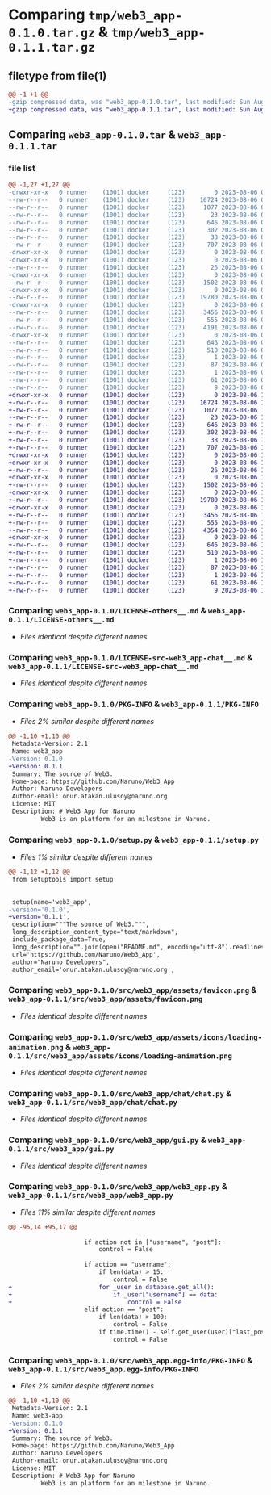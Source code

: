 # Comparing `tmp/web3_app-0.1.0.tar.gz` & `tmp/web3_app-0.1.1.tar.gz`

## filetype from file(1)

```diff
@@ -1 +1 @@
-gzip compressed data, was "web3_app-0.1.0.tar", last modified: Sun Aug  6 00:18:54 2023, max compression
+gzip compressed data, was "web3_app-0.1.1.tar", last modified: Sun Aug  6 10:08:52 2023, max compression
```

## Comparing `web3_app-0.1.0.tar` & `web3_app-0.1.1.tar`

### file list

```diff
@@ -1,27 +1,27 @@
-drwxr-xr-x   0 runner    (1001) docker     (123)        0 2023-08-06 00:18:54.839982 web3_app-0.1.0/
--rw-r--r--   0 runner    (1001) docker     (123)    16724 2023-08-06 00:18:39.000000 web3_app-0.1.0/LICENSE-others__.md
--rw-r--r--   0 runner    (1001) docker     (123)     1077 2023-08-06 00:18:39.000000 web3_app-0.1.0/LICENSE-src-web3_app-chat__.md
--rw-r--r--   0 runner    (1001) docker     (123)       23 2023-08-06 00:18:39.000000 web3_app-0.1.0/MANIFEST.in
--rw-r--r--   0 runner    (1001) docker     (123)      646 2023-08-06 00:18:54.839982 web3_app-0.1.0/PKG-INFO
--rw-r--r--   0 runner    (1001) docker     (123)      302 2023-08-06 00:18:39.000000 web3_app-0.1.0/README.md
--rw-r--r--   0 runner    (1001) docker     (123)       38 2023-08-06 00:18:54.839982 web3_app-0.1.0/setup.cfg
--rw-r--r--   0 runner    (1001) docker     (123)      707 2023-08-06 00:18:39.000000 web3_app-0.1.0/setup.py
-drwxr-xr-x   0 runner    (1001) docker     (123)        0 2023-08-06 00:18:54.835982 web3_app-0.1.0/src/
-drwxr-xr-x   0 runner    (1001) docker     (123)        0 2023-08-06 00:18:54.835982 web3_app-0.1.0/src/web3_app/
--rw-r--r--   0 runner    (1001) docker     (123)       26 2023-08-06 00:18:39.000000 web3_app-0.1.0/src/web3_app/__init__.py
-drwxr-xr-x   0 runner    (1001) docker     (123)        0 2023-08-06 00:18:54.835982 web3_app-0.1.0/src/web3_app/assets/
--rw-r--r--   0 runner    (1001) docker     (123)     1502 2023-08-06 00:18:39.000000 web3_app-0.1.0/src/web3_app/assets/favicon.png
-drwxr-xr-x   0 runner    (1001) docker     (123)        0 2023-08-06 00:18:54.835982 web3_app-0.1.0/src/web3_app/assets/icons/
--rw-r--r--   0 runner    (1001) docker     (123)    19780 2023-08-06 00:18:39.000000 web3_app-0.1.0/src/web3_app/assets/icons/loading-animation.png
-drwxr-xr-x   0 runner    (1001) docker     (123)        0 2023-08-06 00:18:54.835982 web3_app-0.1.0/src/web3_app/chat/
--rw-r--r--   0 runner    (1001) docker     (123)     3456 2023-08-06 00:18:39.000000 web3_app-0.1.0/src/web3_app/chat/chat.py
--rw-r--r--   0 runner    (1001) docker     (123)      555 2023-08-06 00:18:39.000000 web3_app-0.1.0/src/web3_app/gui.py
--rw-r--r--   0 runner    (1001) docker     (123)     4191 2023-08-06 00:18:39.000000 web3_app-0.1.0/src/web3_app/web3_app.py
-drwxr-xr-x   0 runner    (1001) docker     (123)        0 2023-08-06 00:18:54.835982 web3_app-0.1.0/src/web3_app.egg-info/
--rw-r--r--   0 runner    (1001) docker     (123)      646 2023-08-06 00:18:54.000000 web3_app-0.1.0/src/web3_app.egg-info/PKG-INFO
--rw-r--r--   0 runner    (1001) docker     (123)      510 2023-08-06 00:18:54.000000 web3_app-0.1.0/src/web3_app.egg-info/SOURCES.txt
--rw-r--r--   0 runner    (1001) docker     (123)        1 2023-08-06 00:18:54.000000 web3_app-0.1.0/src/web3_app.egg-info/dependency_links.txt
--rw-r--r--   0 runner    (1001) docker     (123)       87 2023-08-06 00:18:54.000000 web3_app-0.1.0/src/web3_app.egg-info/entry_points.txt
--rw-r--r--   0 runner    (1001) docker     (123)        1 2023-08-06 00:18:54.000000 web3_app-0.1.0/src/web3_app.egg-info/not-zip-safe
--rw-r--r--   0 runner    (1001) docker     (123)       61 2023-08-06 00:18:54.000000 web3_app-0.1.0/src/web3_app.egg-info/requires.txt
--rw-r--r--   0 runner    (1001) docker     (123)        9 2023-08-06 00:18:54.000000 web3_app-0.1.0/src/web3_app.egg-info/top_level.txt
+drwxr-xr-x   0 runner    (1001) docker     (123)        0 2023-08-06 10:08:52.029008 web3_app-0.1.1/
+-rw-r--r--   0 runner    (1001) docker     (123)    16724 2023-08-06 10:08:37.000000 web3_app-0.1.1/LICENSE-others__.md
+-rw-r--r--   0 runner    (1001) docker     (123)     1077 2023-08-06 10:08:37.000000 web3_app-0.1.1/LICENSE-src-web3_app-chat__.md
+-rw-r--r--   0 runner    (1001) docker     (123)       23 2023-08-06 10:08:37.000000 web3_app-0.1.1/MANIFEST.in
+-rw-r--r--   0 runner    (1001) docker     (123)      646 2023-08-06 10:08:52.029008 web3_app-0.1.1/PKG-INFO
+-rw-r--r--   0 runner    (1001) docker     (123)      302 2023-08-06 10:08:37.000000 web3_app-0.1.1/README.md
+-rw-r--r--   0 runner    (1001) docker     (123)       38 2023-08-06 10:08:52.029008 web3_app-0.1.1/setup.cfg
+-rw-r--r--   0 runner    (1001) docker     (123)      707 2023-08-06 10:08:37.000000 web3_app-0.1.1/setup.py
+drwxr-xr-x   0 runner    (1001) docker     (123)        0 2023-08-06 10:08:52.021008 web3_app-0.1.1/src/
+drwxr-xr-x   0 runner    (1001) docker     (123)        0 2023-08-06 10:08:52.025008 web3_app-0.1.1/src/web3_app/
+-rw-r--r--   0 runner    (1001) docker     (123)       26 2023-08-06 10:08:37.000000 web3_app-0.1.1/src/web3_app/__init__.py
+drwxr-xr-x   0 runner    (1001) docker     (123)        0 2023-08-06 10:08:52.025008 web3_app-0.1.1/src/web3_app/assets/
+-rw-r--r--   0 runner    (1001) docker     (123)     1502 2023-08-06 10:08:37.000000 web3_app-0.1.1/src/web3_app/assets/favicon.png
+drwxr-xr-x   0 runner    (1001) docker     (123)        0 2023-08-06 10:08:52.029008 web3_app-0.1.1/src/web3_app/assets/icons/
+-rw-r--r--   0 runner    (1001) docker     (123)    19780 2023-08-06 10:08:37.000000 web3_app-0.1.1/src/web3_app/assets/icons/loading-animation.png
+drwxr-xr-x   0 runner    (1001) docker     (123)        0 2023-08-06 10:08:52.029008 web3_app-0.1.1/src/web3_app/chat/
+-rw-r--r--   0 runner    (1001) docker     (123)     3456 2023-08-06 10:08:37.000000 web3_app-0.1.1/src/web3_app/chat/chat.py
+-rw-r--r--   0 runner    (1001) docker     (123)      555 2023-08-06 10:08:37.000000 web3_app-0.1.1/src/web3_app/gui.py
+-rw-r--r--   0 runner    (1001) docker     (123)     4354 2023-08-06 10:08:37.000000 web3_app-0.1.1/src/web3_app/web3_app.py
+drwxr-xr-x   0 runner    (1001) docker     (123)        0 2023-08-06 10:08:52.025008 web3_app-0.1.1/src/web3_app.egg-info/
+-rw-r--r--   0 runner    (1001) docker     (123)      646 2023-08-06 10:08:51.000000 web3_app-0.1.1/src/web3_app.egg-info/PKG-INFO
+-rw-r--r--   0 runner    (1001) docker     (123)      510 2023-08-06 10:08:51.000000 web3_app-0.1.1/src/web3_app.egg-info/SOURCES.txt
+-rw-r--r--   0 runner    (1001) docker     (123)        1 2023-08-06 10:08:51.000000 web3_app-0.1.1/src/web3_app.egg-info/dependency_links.txt
+-rw-r--r--   0 runner    (1001) docker     (123)       87 2023-08-06 10:08:51.000000 web3_app-0.1.1/src/web3_app.egg-info/entry_points.txt
+-rw-r--r--   0 runner    (1001) docker     (123)        1 2023-08-06 10:08:51.000000 web3_app-0.1.1/src/web3_app.egg-info/not-zip-safe
+-rw-r--r--   0 runner    (1001) docker     (123)       61 2023-08-06 10:08:51.000000 web3_app-0.1.1/src/web3_app.egg-info/requires.txt
+-rw-r--r--   0 runner    (1001) docker     (123)        9 2023-08-06 10:08:51.000000 web3_app-0.1.1/src/web3_app.egg-info/top_level.txt
```

### Comparing `web3_app-0.1.0/LICENSE-others__.md` & `web3_app-0.1.1/LICENSE-others__.md`

 * *Files identical despite different names*

### Comparing `web3_app-0.1.0/LICENSE-src-web3_app-chat__.md` & `web3_app-0.1.1/LICENSE-src-web3_app-chat__.md`

 * *Files identical despite different names*

### Comparing `web3_app-0.1.0/PKG-INFO` & `web3_app-0.1.1/PKG-INFO`

 * *Files 2% similar despite different names*

```diff
@@ -1,10 +1,10 @@
 Metadata-Version: 2.1
 Name: web3_app
-Version: 0.1.0
+Version: 0.1.1
 Summary: The source of Web3.
 Home-page: https://github.com/Naruno/Web3_App
 Author: Naruno Developers
 Author-email: onur.atakan.ulusoy@naruno.org
 License: MIT
 Description: # Web3 App for Naruno
         Web3 is an platform for an milestone in Naruno.
```

### Comparing `web3_app-0.1.0/setup.py` & `web3_app-0.1.1/setup.py`

 * *Files 1% similar despite different names*

```diff
@@ -1,12 +1,12 @@
 from setuptools import setup
 
 
 setup(name='web3_app',
-version='0.1.0',
+version='0.1.1',
 description="""The source of Web3.""",
 long_description_content_type="text/markdown",
 include_package_data=True,
 long_description="".join(open("README.md", encoding="utf-8").readlines()),
 url='https://github.com/Naruno/Web3_App',
 author="Naruno Developers",
 author_email='onur.atakan.ulusoy@naruno.org',
```

### Comparing `web3_app-0.1.0/src/web3_app/assets/favicon.png` & `web3_app-0.1.1/src/web3_app/assets/favicon.png`

 * *Files identical despite different names*

### Comparing `web3_app-0.1.0/src/web3_app/assets/icons/loading-animation.png` & `web3_app-0.1.1/src/web3_app/assets/icons/loading-animation.png`

 * *Files identical despite different names*

### Comparing `web3_app-0.1.0/src/web3_app/chat/chat.py` & `web3_app-0.1.1/src/web3_app/chat/chat.py`

 * *Files identical despite different names*

### Comparing `web3_app-0.1.0/src/web3_app/gui.py` & `web3_app-0.1.1/src/web3_app/gui.py`

 * *Files identical despite different names*

### Comparing `web3_app-0.1.0/src/web3_app/web3_app.py` & `web3_app-0.1.1/src/web3_app/web3_app.py`

 * *Files 11% similar despite different names*

```diff
@@ -95,14 +95,17 @@
                     
                     if action not in ["username", "post"]:
                         control = False
 
                     if action == "username":
                         if len(data) > 15:
                             control = False
+                        for _user in database.get_all():
+                            if _user["username"] == data:
+                                control = False
                     elif action == "post":
                         if len(data) > 100:
                             control = False
                         if time.time() - self.get_user(user)["last_post"] < self.post_wait_time:
                             control = False
```

### Comparing `web3_app-0.1.0/src/web3_app.egg-info/PKG-INFO` & `web3_app-0.1.1/src/web3_app.egg-info/PKG-INFO`

 * *Files 2% similar despite different names*

```diff
@@ -1,10 +1,10 @@
 Metadata-Version: 2.1
 Name: web3-app
-Version: 0.1.0
+Version: 0.1.1
 Summary: The source of Web3.
 Home-page: https://github.com/Naruno/Web3_App
 Author: Naruno Developers
 Author-email: onur.atakan.ulusoy@naruno.org
 License: MIT
 Description: # Web3 App for Naruno
         Web3 is an platform for an milestone in Naruno.
```

